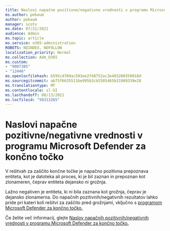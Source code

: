 ```yaml
---
title: Naslovi napačne pozitivne/negativne vrednosti v programu Microsoft Defender za končno točko
ms.author: pebaum
author: pebaum
manager: scotv
ms.date: 07/21/2021
audience: Admin
ms.topic: article
ms.service: o365-administration
ROBOTS: NOINDEX, NOFOLLOW
localization_priority: Normal
ms.collection: Adm_O365
ms.custom:
- "9007385"
- "12446"
ms.openlocfilehash: b595cd789ac593ee2f48752ac3e483280350018d
ms.sourcegitcommit: ab75f66355116e995b3cb5505465b31989339e28
ms.translationtype: MT
ms.contentlocale: sl-SI
ms.lasthandoff: 08/13/2021
ms.locfileid: "58313265"
---
```

# <a name="address-false-positivesnegatives-in-microsoft-defender-for-endpoint"></a>Naslovi napačne pozitivne/negativne vrednosti v programu Microsoft Defender za končno točko

V rešitvah za zaščito končne točke je napačno pozitivna prepoznava entiteta, kot je datoteka ali proces, ki je bil zaznan in prepoznan kot zlonameren, čeprav entiteta dejansko ni grožnja. 

Lažno negativen je entiteta, ki ni bila zaznana kot grožnja, čeprav je dejansko zlonamerna. Do napačnih pozitivnih/negativnih rezultatov lahko pride pri kateri koli rešitvi za zaščito pred grožnjami, vključno s [programom Microsoft Defender za končno točko.](https://docs.microsoft.com/microsoft-365/security/defender-endpoint/microsoft-defender-endpoint)

Če želite več informacij, glejte [Naslov napačnih pozitivnih/negativnih vrednosti v programu Microsoft Defender za končno točko.](https://docs.microsoft.com/microsoft-365/security/defender-endpoint/defender-endpoint-false-positives-negatives)
